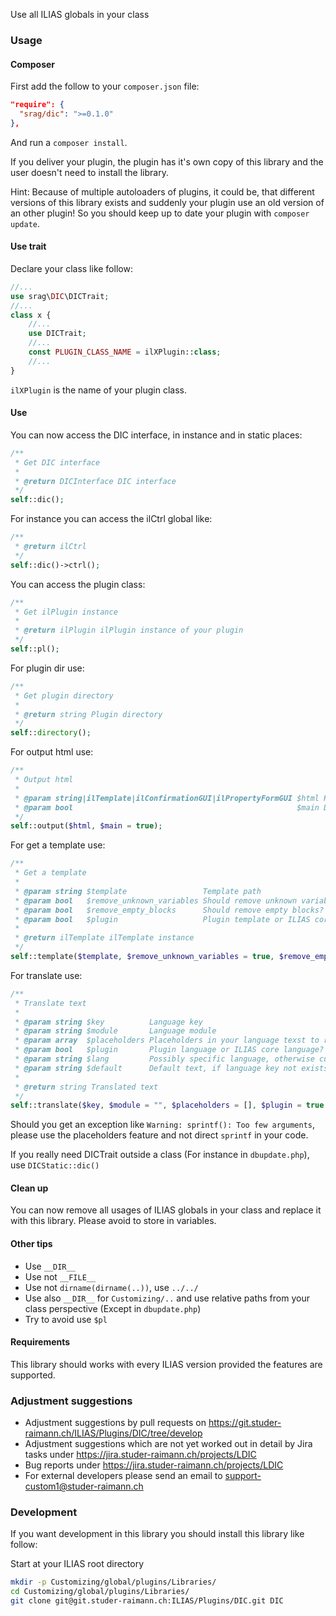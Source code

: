 Use all ILIAS globals in your class

### Usage

#### Composer
First add the follow to your `composer.json` file:
```json
"require": {
  "srag/dic": ">=0.1.0"
},
```
And run a `composer install`.

If you deliver your plugin, the plugin has it's own copy of this library and the user doesn't need to install the library.

Hint: Because of multiple autoloaders of plugins, it could be, that different versions of this library exists and suddenly your plugin use an old version of an other plugin! So you should keep up to date your plugin with `composer update`.

#### Use trait
Declare your class like follow:
```php
//...
use srag\DIC\DICTrait;
//...
class x {
	//...
	use DICTrait;
	//...
	const PLUGIN_CLASS_NAME = ilXPlugin::class;
	//...
}
```
`ilXPlugin` is the name of your plugin class.

#### Use
You can now access the DIC interface, in instance and in static places:
```php
/**
 * Get DIC interface
 * 
 * @return DICInterface DIC interface
 */
self::dic();
```

For instance you can access the ilCtrl global like:
```php
/**
 * @return ilCtrl
 */
self::dic()->ctrl();
```

You can access the plugin class:
```php
/**
 * Get ilPlugin instance
 * 
 * @return ilPlugin ilPlugin instance of your plugin
 */
self::pl();
```

For plugin dir use:
```php
/**
 * Get plugin directory
 * 
 * @return string Plugin directory
 */
self::directory();
```

For output html use:
```php
/**
 * Output html
 * 
 * @param string|ilTemplate|ilConfirmationGUI|ilPropertyFormGUI $html HTML code or ilTemplate instance
 * @param bool                                                  $main Display main skin?
 */
self::output($html, $main = true);
```

For get a template use:
```php
/**
 * Get a template
 * 
 * @param string $template                 Template path
 * @param bool   $remove_unknown_variables Should remove unknown variables?
 * @param bool   $remove_empty_blocks      Should remove empty blocks?
 * @param bool   $plugin                   Plugin template or ILIAS core template?
 *
 * @return ilTemplate ilTemplate instance
 */
self::template($template, $remove_unknown_variables = true, $remove_empty_blocks = true, $plugin = true);
```

For translate use:
```php
/**
 * Translate text
 * 
 * @param string $key          Language key
 * @param string $module       Language module
 * @param array  $placeholders Placeholders in your language texst to replace with vsprintf
 * @param bool   $plugin       Plugin language or ILIAS core language?
 * @param string $lang         Possibly specific language, otherwise current language, if empty
 * @param string $default      Default text, if language key not exists
 *
 * @return string Translated text
 */
self::translate($key, $module = "", $placeholders = [], $plugin = true, $lang = "", $default = "MISSING %s");
```

Should you get an exception like `Warning: sprintf(): Too few arguments`, please use the placeholders feature and not direct `sprintf` in your code.

If you really need DICTrait outside a class (For instance in `dbupdate.php`), use `DICStatic::dic()`

#### Clean up
You can now remove all usages of ILIAS globals in your class and replace it with this library.
Please avoid to store in variables.

#### Other tips
- Use `__DIR__`
- Use not `__FILE__`
- Use not `dirname(dirname(..))`, use `../../`
- Use also `__DIR__` for `Customizing/..` and use relative paths from your class perspective (Except in `dbupdate.php`)
- Try to avoid use `$pl`

#### Requirements
This library should works with every ILIAS version provided the features are supported.

### Adjustment suggestions
* Adjustment suggestions by pull requests on https://git.studer-raimann.ch/ILIAS/Plugins/DIC/tree/develop
* Adjustment suggestions which are not yet worked out in detail by Jira tasks under https://jira.studer-raimann.ch/projects/LDIC
* Bug reports under https://jira.studer-raimann.ch/projects/LDIC
* For external developers please send an email to support-custom1@studer-raimann.ch

### Development
If you want development in this library you should install this library like follow:

Start at your ILIAS root directory 
```bash
mkdir -p Customizing/global/plugins/Libraries/  
cd Customizing/global/plugins/Libraries/  
git clone git@git.studer-raimann.ch:ILIAS/Plugins/DIC.git DIC
```
